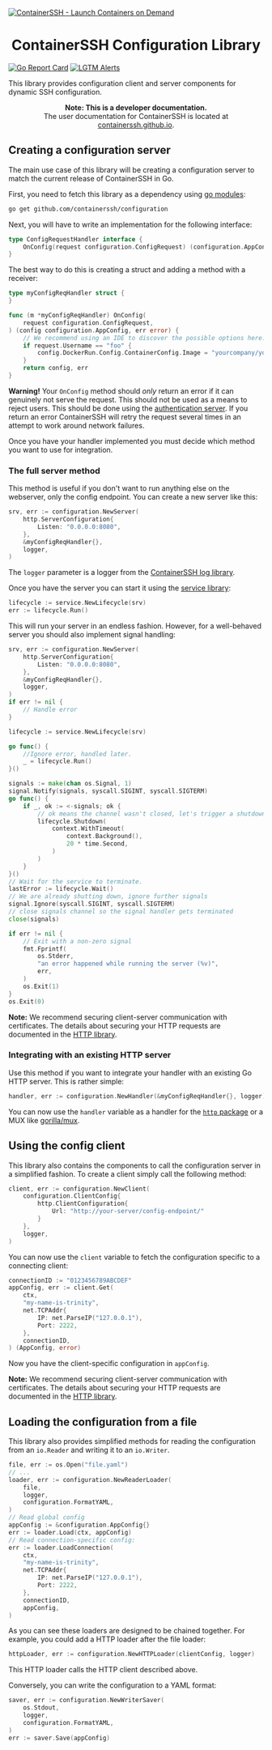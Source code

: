 [![ContainerSSH - Launch Containers on Demand](https://containerssh.github.io/images/logo-for-embedding.svg)](https://containerssh.github.io/)

<!--suppress HtmlDeprecatedAttribute -->
<h1 align="center">ContainerSSH Configuration Library</h1>

[![Go Report Card](https://goreportcard.com/badge/github.com/containerssh/configuration?style=for-the-badge)](https://goreportcard.com/report/github.com/containerssh/configuration)
[![LGTM Alerts](https://img.shields.io/lgtm/alerts/github/ContainerSSH/configuration?style=for-the-badge)](https://lgtm.com/projects/g/ContainerSSH/configuration/)

This library provides configuration client and server components for dynamic SSH configuration.

<p align="center"><strong>Note: This is a developer documentation.</strong><br />The user documentation for ContainerSSH is located at <a href="https://containerssh.github.io">containerssh.github.io</a>.</p>

## Creating a configuration server

The main use case of this library will be creating a configuration server to match the current release of ContainerSSH in Go.

First, you need to fetch this library as a dependency using [go modules](https://blog.golang.org/using-go-modules):

```bash
go get github.com/containerssh/configuration
```

Next, you will have to write an implementation for the following interface:

```go
type ConfigRequestHandler interface {
	OnConfig(request configuration.ConfigRequest) (configuration.AppConfig, error)
}
```

The best way to do this is creating a struct and adding a method with a receiver:

```go
type myConfigReqHandler struct {
}

func (m *myConfigReqHandler) OnConfig(
    request configuration.ConfigRequest,
) (config configuration.AppConfig, err error) {
    // We recommend using an IDE to discover the possible options here.
    if request.Username == "foo" {
        config.DockerRun.Config.ContainerConfig.Image = "yourcompany/yourimage"
    }
    return config, err
}
```

**Warning!** Your `OnConfig` method should *only* return an error if it can genuinely not serve the request. This should not be used as a means to reject users. This should be done using the [authentication server](https://github.com/containerssh/auth). If you return an error ContainerSSH will retry the request several times in an attempt to work around network failures.

Once you have your handler implemented you must decide which method you want to use for integration.

### The full server method

This method is useful if you don't want to run anything else on the webserver, only the config endpoint. You can create a new server like this:

```go
srv, err := configuration.NewServer(
	http.ServerConfiguration{
        Listen: "0.0.0.0:8080",
    },
	&myConfigReqHandler{},
	logger,
)
```

The `logger` parameter is a logger from the [ContainerSSH log library](https://github.com/containerssh/log).

Once you have the server you can start it using the [service library](https://github.com/containerssh/service):

```go
lifecycle := service.NewLifecycle(srv)
err := lifecycle.Run()
```

This will run your server in an endless fashion. However, for a well-behaved server you should also implement signal handling:

```go
srv, err := configuration.NewServer(
    http.ServerConfiguration{
        Listen: "0.0.0.0:8080",
    },
    &myConfigReqHandler{},
    logger,
)
if err != nil {
    // Handle error
}

lifecycle := service.NewLifecycle(srv)

go func() {
    //Ignore error, handled later.
    _ = lifecycle.Run()
}()

signals := make(chan os.Signal, 1)
signal.Notify(signals, syscall.SIGINT, syscall.SIGTERM)
go func() {
    if _, ok := <-signals; ok {
        // ok means the channel wasn't closed, let's trigger a shutdown.
        lifecycle.Shutdown(
            context.WithTimeout(
                context.Background(),
                20 * time.Second,
            )
        )
    }
}()
// Wait for the service to terminate.
lastError := lifecycle.Wait()
// We are already shutting down, ignore further signals
signal.Ignore(syscall.SIGINT, syscall.SIGTERM)
// close signals channel so the signal handler gets terminated
close(signals)

if err != nil {
    // Exit with a non-zero signal
    fmt.Fprintf(
        os.Stderr,
        "an error happened while running the server (%v)",
        err,
    )
    os.Exit(1)
}
os.Exit(0)
```

**Note:** We recommend securing client-server communication with certificates. The details about securing your HTTP requests are documented in the [HTTP library](https://github.com/containerssh/http).

### Integrating with an existing HTTP server

Use this method if you want to integrate your handler with an existing Go HTTP server. This is rather simple:

```go
handler, err := configuration.NewHandler(&myConfigReqHandler{}, logger)
```

You can now use the `handler` variable as a handler for the [`http` package](https://golang.org/pkg/net/http/) or a MUX like [gorilla/mux](https://github.com/gorilla/mux).

## Using the config client

This library also contains the components to call the configuration server in a simplified fashion. To create a client simply call the following method:

```go
client, err := configuration.NewClient(
	configuration.ClientConfig{
        http.ClientConfiguration{
            Url: "http://your-server/config-endpoint/"
        }
    },
	logger,
)
```

You can now use the `client` variable to fetch the configuration specific to a connecting client:

```go
connectionID := "0123456789ABCDEF"
appConfig, err := client.Get(
    ctx,
    "my-name-is-trinity",
    net.TCPAddr{
        IP: net.ParseIP("127.0.0.1"),
        Port: 2222,
    },
    connectionID,
) (AppConfig, error)
```

Now you have the client-specific configuration in `appConfig`.

**Note:** We recommend securing client-server communication with certificates. The details about securing your HTTP requests are documented in the [HTTP library](https://github.com/containerssh/http).

## Loading the configuration from a file

This library also provides simplified methods for reading the configuration from an `io.Reader` and writing it to an `io.Writer`.

```go
file, err := os.Open("file.yaml")
// ...
loader, err := configuration.NewReaderLoader(
	file,
    logger,
    configuration.FormatYAML,
)
// Read global config
appConfig := &configuration.AppConfig{}
err := loader.Load(ctx, appConfig)
// Read connection-specific config:
err := loader.LoadConnection(
    ctx,
    "my-name-is-trinity",
    net.TCPAddr{
        IP: net.ParseIP("127.0.0.1"),
        Port: 2222,
    },
    connectionID,
    appConfig,
)
```

As you can see these loaders are designed to be chained together. For example, you could add a HTTP loader after the file loader:

```go
httpLoader, err := configuration.NewHTTPLoader(clientConfig, logger)
```

This HTTP loader calls the HTTP client described above.

Conversely, you can write the configuration to a YAML format:

```go
saver, err := configuration.NewWriterSaver(
    os.Stdout,
    logger,
    configuration.FormatYAML,
)
err := saver.Save(appConfig)
```
